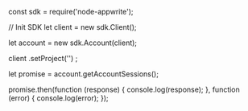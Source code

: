const sdk = require('node-appwrite');

// Init SDK
let client = new sdk.Client();

let account = new sdk.Account(client);

client
    .setProject('')
;

let promise = account.getAccountSessions();

promise.then(function (response) {
    console.log(response);
}, function (error) {
    console.log(error);
});
